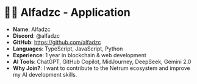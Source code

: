 # 🧑‍💻 Alfadzc - Application

- **Name**: Alfadzc
- **Discord**: @alfadzc
- **GitHub**: https://github.com/alfadzc
- **Languages**: TypeScript, JavaScript, Python
- **Experience**: 1 year in blockchain & web development
- **AI Tools**: ChatGPT, GitHub Copilot, MidJourney, DeepSeek, Gemini 2.0
- **Why Join?**: I want to contribute to the Netrum ecosystem and improve my AI development skills.
